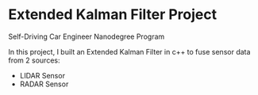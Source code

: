 # Extended Kalman Filter Project 
Self-Driving Car Engineer Nanodegree Program

In this project, I built an Extended Kalman Filter in c++ to fuse sensor data from 2 sources:

- LIDAR Sensor
- RADAR Sensor
